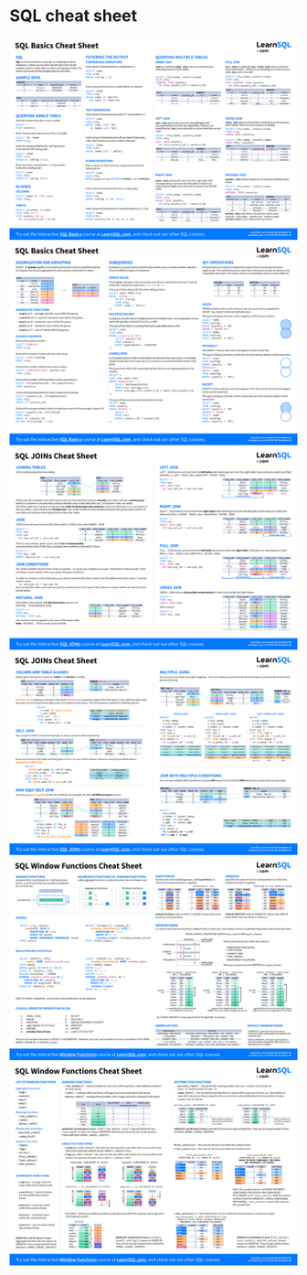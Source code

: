 # SQL cheat sheet

![](../assets/images/database/sql_basics_cheat_sheet_1.png)
![](../assets/images/database/sql_basics_cheat_sheet_2.png)
![](../assets/images/database/sql_joins_cheat_sheet_1.png)
![](../assets/images/database/sql_joins_cheat_sheet_2.png)
![](../assets/images/database/sql_window_functions_cheat_sheet_1.png)
![](../assets/images/database/sql_window_functions_cheat_sheet_2.png)

